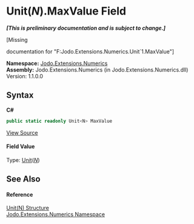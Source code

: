 # Unit(*N*).MaxValue Field
 _**\[This is preliminary documentation and is subject to change.\]**_

\[Missing <summary> documentation for "F:Jodo.Extensions.Numerics.Unit`1.MaxValue"\]

**Namespace:**&nbsp;<a href="N_Jodo_Extensions_Numerics">Jodo.Extensions.Numerics</a><br />**Assembly:**&nbsp;Jodo.Extensions.Numerics (in Jodo.Extensions.Numerics.dll) Version: 1.1.0.0

## Syntax

**C#**<br />
``` C#
public static readonly Unit<N> MaxValue
```

<a href="https://github.com/JosephJShort/Jodo.Extensions/blob/main/src/Jodo.Extensions.Numerics/Unit.cs" rel="noopener noreferrer" title="View the source code">View Source</a><br />

#### Field Value
Type: <a href="T_Jodo_Extensions_Numerics_Unit_1">Unit</a>(<a href="T_Jodo_Extensions_Numerics_Unit_1">*N*</a>)

## See Also


#### Reference
<a href="T_Jodo_Extensions_Numerics_Unit_1">Unit(N) Structure</a><br /><a href="N_Jodo_Extensions_Numerics">Jodo.Extensions.Numerics Namespace</a><br />